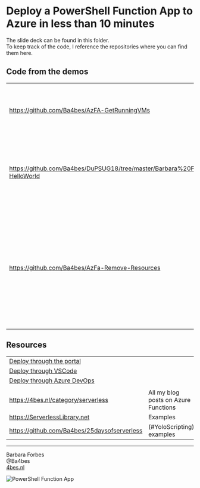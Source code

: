 # Deploy a PowerShell Function App to Azure in less than 10 minutes

The slide deck can be found in this folder.  
To keep track of the code, I reference the repositories where you can find them here.

## Code from the demos

|||
|--|--|
|<https://github.com/Ba4bes/AzFA-GetRunningVMs>| the first function app that was deployed through the portal|
|<https://github.com/Ba4bes/DuPSUG18/tree/master/Barbara%20Forbes/AzFA-HelloWorld>|The second function app that was deployed through VSCode (standard code)|
|<https://github.com/Ba4bes/AzFa-Remove-Resources>| The last Function App that was deployed through Azure DevOps (includes the permissions script, the ARM templates and the pipeline) |

## Resources

|||
|--|--|
|[Deploy through the portal](https://4bes.nl/2019/06/12/configure-azure-functions-for-powershell-in-the-portal/)
|[Deploy through VSCode](https://docs.microsoft.com/en-us/azure/azure-functions/functions-create-first-function-powershell)|
|[Deploy through Azure DevOps](https://4bes.nl/2019/06/16/deploy-azure-functions-for-powershell-with-azure-devops)|
|||
|https://4bes.nl/category/serverless| All my blog posts on Azure Functions |
|https://ServerlessLibrary.net| Examples|
|https://github.com/Ba4bes/25daysofserverless| (#YoloScripting) examples|


------------------

Barbara Forbes  
@Ba4bes  
[4bes.nl](https://4bes.nl)  

![PowerShell Function App](https://4bes.nl/wp-content/uploads/2019/11/PSFunctionApp-300x252.png)
